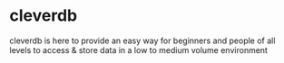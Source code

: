 # cleverdb
cleverdb is here to provide an easy way for beginners and people of all levels to access &amp; store data in a low to medium volume environment
